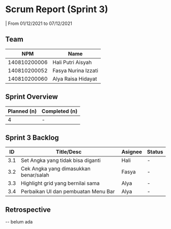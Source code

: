 # Scrum Report (Sprint 3)
| From 01/12/2021 to 07/12/2021

## Team
| NPM           |          Name        |
| ------------- |----------------------|
| 140810200006  | Hali Putri Aisyah    |
| 140810200052  | Fasya Nurina Izzati  |
| 140810200060  | Alya Raisa Hidayat   |

## Sprint Overview
| Planned (n)   | Completed (n) |
| ------------- |-------------- |
| 4             | -             |

## Sprint 3 Backlog

| ID  | Title/Desc                            | Asignee | Status |
| --- | --------------------------------------| ------- | ------ | 
| 3.1 | Set Angka yang tidak bisa diganti     | Hali    |   -    |
| 3.2 | Cek Angka yang dimasukkan benar/salah | Fasya   |   -    |
| 3.3 | Highlight grid yang bernilai sama     | Alya    |   -    | 
| 3.4 | Perbaikan UI dan pembuatan Menu Bar   | Alya    |   -    | 

## Retrospective 

-- belum ada
